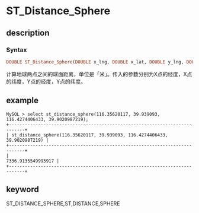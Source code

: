 # ST_Distance_Sphere

## description

### Syntax

```Haskell
DOUBLE ST_Distance_Sphere(DOUBLE x_lng, DOUBLE x_lat, DOUBLE y_lng, DOUBLE y_lat)
```

计算地球两点之间的球面距离，单位是「米」。传入的参数分别为X点的经度，X点的纬度，Y点的经度，Y点的纬度。

## example

```Plain Text
MySQL > select st_distance_sphere(116.35620117, 39.939093, 116.4274406433, 39.9020987219);
+----------------------------------------------------------------------------+
| st_distance_sphere(116.35620117, 39.939093, 116.4274406433, 39.9020987219) |
+----------------------------------------------------------------------------+
|                                                         7336.9135549995917 |
+----------------------------------------------------------------------------+
```

## keyword

ST_DISTANCE_SPHERE,ST,DISTANCE,SPHERE
